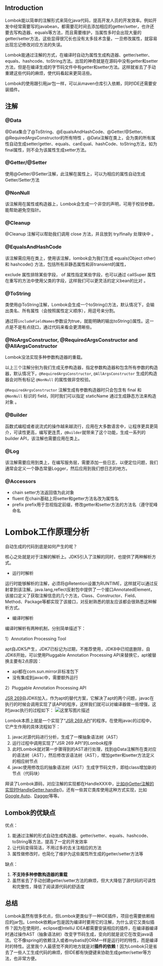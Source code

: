 ## Introduction
 
Lombok能以简单的注解形式来简化java代码，提高开发人员的开发效率。例如开发中经常需要写的javabean，都需要花时间去添加相应的getter/setter，也许还要去写构造器、equals等方法，而且需要维护，当属性多时会出现大量的getter/setter方法，这些显得很冗长也没有太多技术含量，一旦修改属性，就容易出现忘记修改对应方法的失误。

Lombok能通过注解的方式，在编译时自动为属性生成构造器、getter/setter、equals、hashcode、toString方法。出现的神奇就是在源码中没有getter和setter方法，但是在编译生成的字节码文件中有getter和setter方法。这样就省去了手动重建这些代码的麻烦，使代码看起来更简洁些。

 Lombok的使用跟引用jar包一样，可以从maven仓库引入依赖，同时IDE还需要安装插件。

## 注解

### @Data

  @Data集合了@ToString、@EqualsAndHashCode、@Getter/@Setter、@RequiredArgsConstructor的所有特性 ，@Data注解在类上，会为类的所有属性自动生成setter/getter、equals、canEqual、hashCode、toString方法，如为final属性，则不会为该属性生成setter方法。 

### @Getter/@Setter

 使用@Getter/@Setter注解，此注解在属性上，可以为相应的属性自动生成Getter/Setter方法 

### @NonNull

该注解用在属性或构造器上，Lombok会生成一个非空的声明，可用于校验参数，能帮助避免空指针。

### @Cleanup

 @Cleanup 注解可以帮助我们调用 close 方法，并且放到 try/finally 处理块中 。

### @EqualsAndHashCode

 该注解需应用在类上，使用该注解，lombok会为我们生成 equals(Object other) 和 hashcode() 方法，包括所有非静态属性和非transient的属性，
 
  exclude 属性排除某些字段，
 of 属性指定某些字段，也可以通过 callSuper 属性在重写的方法中使用父类的字段，这样我们可以更灵活的定义bean的比对 。

### @ToString

类使用@ToString注解，Lombok会生成一个toString()方法，默认情况下，会输出类名、所有属性（会按照属性定义顺序），用逗号来分割。

通过将`includeFieldNames`参数设为true，就能明确的输出toString()属性。这一点是不是有点绕口，通过代码来看会更清晰些。

### @NoArgsConstructor, @RequiredArgsConstructor and @AllArgsConstructor

Lombok没法实现多种参数构造器的重载。

 以上三个注解分别为我们生成无参构造器，指定参数构造器和包含所有参数的构造器，默认情况下，`@RequiredArgsConstructor`, `@AllArgsConstructor` 生成的构造器会对所有标记 `@NonNull` 的属性做非空校验。 

 `@RequiredArgsConstructor` 注解生成有参数构造器时只会包含有 final 和 `@NonNull` 标识的 field，同时我们可以指定 staticName 通过生成静态方法来构造对象 。

### @Builder

函数式编程或者说流式的操作越来越流行，应用在大多数语言中，让程序更具更简介，可读性更高，编写更连贯，`@Builder`就带来了这个功能，生成一系列的builder API，该注解也需要应用在类上。

### @Log

该注解需要应用到类上，在编写服务层，需要添加一些日志，以便定位问题，我们通常会定义一个静态常量Logger，然后应用到我们想日志的地方。

### @Accessors

- chain setter方法返回值为此对象
- fluent 在chain基础上将setter和getter方法名改为属性名
- prefix  prefix用于忽视指定前缀，修改getter和setter方法的方法名（遵守驼峰命名 

# Lombok工作原理分析

自动生成的代码到底是如何产生的呢？

核心之处就是对于注解的解析上。JDK5引入了注解的同时，也提供了两种解析方式。

- 运行时解析

运行时能够解析的注解，必须将@Retention设置为RUNTIME，这样就可以通过反射拿到该注解。java.lang,reflect反射包中提供了一个接口AnnotatedElement，该接口定义了获取注解信息的几个方法，Class、Constructor、Field、Method、Package等都实现了该接口，对反射熟悉的朋友应该都会很熟悉这种解析方式。

- 编译时解析

编译时解析有两种机制，分别简单描述下：

1）Annotation Processing Tool

apt自JDK5产生，JDK7已标记为过期，不推荐使用，JDK8中已彻底删除，自JDK6开始，可以使用Pluggable Annotation Processing API来替换它，apt被替换主要有2点原因：

- api都在com.sun.mirror非标准包下
- 没有集成到javac中，需要额外运行

2）Pluggable Annotation Processing API

[JSR 269](https://jcp.org/en/jsr/detail?id=269)自JDK6加入，作为apt的替代方案，它解决了apt的两个问题，javac在执行的时候会调用实现了该API的程序，这样我们就可以对编译器做一些增强，这时javac执行的过程如下：
![这里写图片描述](http://img.blog.csdn.net/20160908130644281)

Lombok本质上就是一个实现了“[JSR 269 API](https://www.jcp.org/en/jsr/detail?id=269)”的程序。在使用javac的过程中，它产生作用的具体流程如下：

1. javac对源代码进行分析，生成了一棵抽象语法树（AST）
2. 运行过程中调用实现了“JSR 269 API”的Lombok程序
3. 此时Lombok就对第一步骤得到的AST进行处理，找到@Data注解所在类对应的语法树（AST），然后修改该语法树（AST），增加getter和setter方法定义的相应树节点
4. javac使用修改后的抽象语法树（AST）生成字节码文件，即给class增加新的节点（代码块）

拜读了Lombok源码，对应注解的实现都在HandleXXX中，比如@Getter注解的实现时HandleGetter.handle()。还有一些其它类库使用这种方式实现，比如[Google Auto](https://github.com/google/auto)、[Dagger](http://square.github.io/dagger/)等等。

## Lombok的优缺点

优点：

1. 能通过注解的形式自动生成构造器、getter/setter、equals、hashcode、toString等方法，提高了一定的开发效率
2. 让代码变得简洁，不用过多的去关注相应的方法
3. 属性做修改时，也简化了维护为这些属性所生成的getter/setter方法等

缺点：

1. **不支持多种参数构造器的重载**
2. 虽然省去了手动创建getter/setter方法的麻烦，但大大降低了源代码的可读性和完整性，降低了阅读源代码的舒适度

##  总结

Lombok虽然有很多优点，但Lombok更类似于一种IDE插件，项目也需要依赖相应的jar包。Lombok依赖jar包是因为编译时要用它的注解，为什么说它又类似插件？因为在使用时，eclipse或IntelliJ IDEA都需要安装相应的插件，在编译器编译时通过操作AST（抽象语法树）改变字节码生成，变向的就是说它在改变java语法。它不像spring的依赖注入或者mybatis的ORM一样是运行时的特性，而是编译时的特性。这里我个人最感觉不爽的地方就是对**插件的依赖**！因为Lombok只是省去了一些人工生成代码的麻烦，但IDE都有快捷键来协助生成getter/setter等方法，也非常方便。
